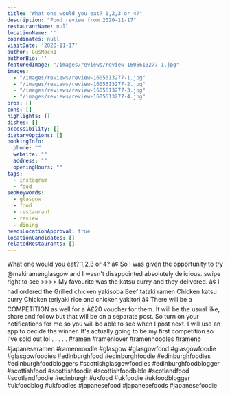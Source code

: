 ```yaml
---
title: "What one would you eat? 1,2,3 or 4?"
description: "Food review from 2020-11-17"
restaurantName: null
locationName: ''
coordinates: null
visitDate: '2020-11-17'
author: GusMack1
authorBio: ''
featuredImage: "/images/reviews/review-1605613277-1.jpg"
images:
  - "/images/reviews/review-1605613277-1.jpg"
  - "/images/reviews/review-1605613277-2.jpg"
  - "/images/reviews/review-1605613277-3.jpg"
  - "/images/reviews/review-1605613277-4.jpg"
pros: []
cons: []
highlights: []
dishes: []
accessibility: []
dietaryOptions: []
bookingInfo:
  phone: ""
  website: ""
  address: ""
  openingHours: ""
tags:
  - instagram
  - food
seoKeywords:
  - glasgow
  - food
  - restaurant
  - review
  - dining
needsLocationApproval: true
locationCandidates: []
relatedRestaurants: []
---
```


What one would you eat? 1,2,3 or 4? 
â¢
So I was given the opportunity to try @makiramenglasgow and I wasn't disappointed absolutely delicious. swipe right to see >>>> My favourite was the katsu curry and they delivered. 
â¢
I had ordered the 
Grilled chicken yakisoba
Beef tataki ramen
Chicken katsu curry
Chicken teriyaki rice and chicken yakitori
â¢
There will be a COMPETITION as well for a Â£20 voucher for them. It will be the usual like, share and follow but that will be on a separate post. So turn on your notifications for me so you will be able to see when I post next. I will use an app to decide the winner. It's actually going to be my first competition so I've sold out lol
.
.
.
.
.
#ramen #ramenlover #ramennoodles #ramenð #japaneseramen #ramennoodle #glasgow #glasgowfood #glasgowfoodie #glasgowfoodies #edinburghfood #edinburghfoodie #edinburghfoodies #edinburghfoodbloggers #scottishglasgowfoodies #edinburghfoodblogger #scottishfood #scottishfoodie #scottishfoodbible #scotlandfood #scotlandfoodie #edinburgh #ukfood #ukfoodie #ukfoodblogger #ukfoodblog #ukfoodies #japanesefood #japanesefoods #japanesefoodie